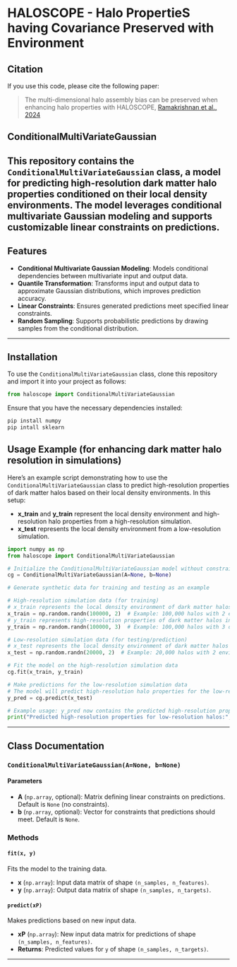 
# HALOSCOPE - Halo PropertieS having Covariance Preserved with Environment

## Citation

If you use this code, please cite the following paper:

> The multi-dimensional halo assembly bias can be preserved when enhancing halo properties with HALOSCOPE, [Ramakrishnan et al., 2024](https://arxiv.org/abs/2410.07361)

## ConditionalMultiVariateGaussian
This repository contains the `ConditionalMultiVariateGaussian` class, a model for predicting high-resolution dark matter halo properties conditioned on their local density environments. The model leverages conditional multivariate Gaussian modeling and supports customizable linear constraints on predictions. 
---

## Features
- **Conditional Multivariate Gaussian Modeling**: Models conditional dependencies between multivariate input and output data.
- **Quantile Transformation**: Transforms input and output data to approximate Gaussian distributions, which improves prediction accuracy.
- **Linear Constraints**: Ensures generated predictions meet specified linear constraints.
- **Random Sampling**: Supports probabilistic predictions by drawing samples from the conditional distribution.


---

## Installation

To use the `ConditionalMultiVariateGaussian` class, clone this repository and import it into your project as follows:
```python
from haloscope import ConditionalMultiVariateGaussian
```

Ensure that you have the necessary dependencies installed:
```bash
pip install numpy
pip intall sklearn
```

## Usage Example (for enhancing dark matter halo resolution in simulations)

Here’s an example script demonstrating how to use the `ConditionalMultiVariateGaussian` class to predict high-resolution properties of dark matter halos based on their local density environments. In this setup:
- **x_train** and **y_train** represent the local density environment and high-resolution halo properties from a high-resolution simulation.
- **x_test** represents the local density environment from a low-resolution simulation.

```python
import numpy as np
from haloscope import ConditionalMultiVariateGaussian 

# Initialize the ConditionalMultiVariateGaussian model without constraints
cg = ConditionalMultiVariateGaussian(A=None, b=None)

# Generate synthetic data for training and testing as an example

# High-resolution simulation data (for training)
# x_train represents the local density environment of dark matter halos in the high-res simulation
x_train = np.random.randn(100000, 2)  # Example: 100,000 halos with 2 environmental properties
# y_train represents high-resolution properties of dark matter halos in the high-res simulation
y_train = np.random.randn(100000, 3)  # Example: 100,000 halos with 3 detailed properties

# Low-resolution simulation data (for testing/prediction)
# x_test represents the local density environment of dark matter halos in the low-res simulation
x_test = np.random.randn(20000, 2)  # Example: 20,000 halos with 2 environmental properties

# Fit the model on the high-resolution simulation data
cg.fit(x_train, y_train)

# Make predictions for the low-resolution simulation data
# The model will predict high-resolution halo properties for the low-res environment
y_pred = cg.predict(x_test)

# Example usage: y_pred now contains the predicted high-resolution properties of the halos in the low-res simulation
print("Predicted high-resolution properties for low-resolution halos:", y_pred)
```

---

## Class Documentation

### `ConditionalMultiVariateGaussian(A=None, b=None)`

#### Parameters
- **A** (`np.array`, optional): Matrix defining linear constraints on predictions. Default is `None` (no constraints).
- **b** (`np.array`, optional): Vector for constraints that predictions should meet. Default is `None`.

### Methods

#### `fit(x, y)`
Fits the model to the training data.

- **x** (`np.array`): Input data matrix of shape `(n_samples, n_features)`.
- **y** (`np.array`): Output data matrix of shape `(n_samples, n_targets)`.

#### `predict(xP)`
Makes predictions based on new input data.

- **xP** (`np.array`): New input data matrix for predictions of shape `(n_samples, n_features)`.
- **Returns**: Predicted values for `y` of shape `(n_samples, n_targets)`.

---
